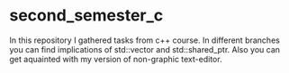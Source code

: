 # second_semester_c
In this repository I gathered tasks from c++ course. In different branches you can find implications of std::vector and std::shared_ptr. Also you can get aquainted with my version of non-graphic text-editor.
